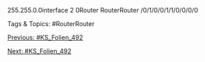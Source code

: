 255.255.0.0interface
2
0Router
RouterRouter
/0/1/0/0/1/1/0/0/0/0

   Tags & Topics:
   #RouterRouter

[Previous: #KS_Folien_492](KS_Folien_492.md)

[Next: #KS_Folien_492](KS_Folien_492.md)